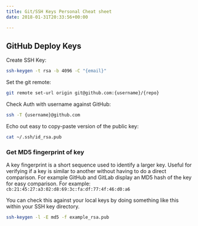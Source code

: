 ```yaml
---
title: Git/SSH Keys Personal Cheat sheet
date: 2018-01-31T20:33:56+00:00

---
```

## GitHub Deploy Keys

Create SSH Key:

```bash
ssh-keygen -t rsa -b 4096 -C "{email}"
```

Set the git remote:

```bash
git remote set-url origin git@github.com:{username}/{repo}
```

Check Auth with username against GitHub:

```bash
ssh -T {username}@github.com
```

Echo out easy to copy-paste version of the public key:

```bash
cat ~/.ssh/id_rsa.pub
```

### Get MD5 fingerprint of key

A key fingerprint is a short sequence used to identify a larger key. Useful for verifying if a key is similar to another without having to do a direct comparison. For example GitHub and GitLab display an MD5 hash of the key for easy comparison. For example:
`cb:21:45:27:a3:02:d8:69:3c:fa:df:77:4f:46:d0:a6`

You can check this against your local keys by doing something like this within your SSH key directory.

```bash
ssh-keygen -l -E md5 -f example_rsa.pub
```

